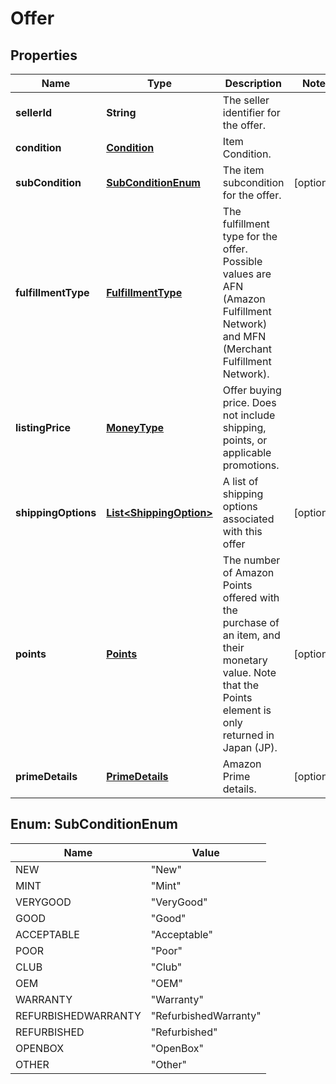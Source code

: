 
# Offer

## Properties
Name | Type | Description | Notes
------------ | ------------- | ------------- | -------------
**sellerId** | **String** | The seller identifier for the offer. | 
**condition** | [**Condition**](Condition.md) | Item Condition. | 
**subCondition** | [**SubConditionEnum**](#SubConditionEnum) | The item subcondition for the offer. |  [optional]
**fulfillmentType** | [**FulfillmentType**](FulfillmentType.md) | The fulfillment type for the offer. Possible values are AFN (Amazon Fulfillment Network) and MFN (Merchant Fulfillment Network). | 
**listingPrice** | [**MoneyType**](MoneyType.md) | Offer buying price. Does not include shipping, points, or applicable promotions. | 
**shippingOptions** | [**List&lt;ShippingOption&gt;**](ShippingOption.md) | A list of shipping options associated with this offer |  [optional]
**points** | [**Points**](Points.md) | The number of Amazon Points offered with the purchase of an item, and their monetary value. Note that the Points element is only returned in Japan (JP). |  [optional]
**primeDetails** | [**PrimeDetails**](PrimeDetails.md) | Amazon Prime details. |  [optional]


<a name="SubConditionEnum"></a>
## Enum: SubConditionEnum
Name | Value
---- | -----
NEW | &quot;New&quot;
MINT | &quot;Mint&quot;
VERYGOOD | &quot;VeryGood&quot;
GOOD | &quot;Good&quot;
ACCEPTABLE | &quot;Acceptable&quot;
POOR | &quot;Poor&quot;
CLUB | &quot;Club&quot;
OEM | &quot;OEM&quot;
WARRANTY | &quot;Warranty&quot;
REFURBISHEDWARRANTY | &quot;RefurbishedWarranty&quot;
REFURBISHED | &quot;Refurbished&quot;
OPENBOX | &quot;OpenBox&quot;
OTHER | &quot;Other&quot;




